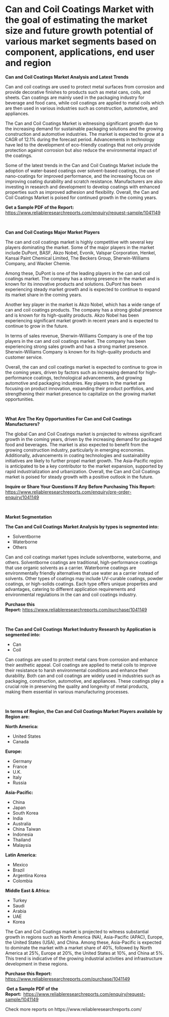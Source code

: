<p><h1>Can and Coil Coatings Market with the goal of estimating the market size and future growth potential of various market segments based on component, applications, end user and region</h1></p><p><strong>Can and Coil Coatings Market Analysis and Latest Trends</strong></p>
<p><p>Can and coil coatings are used to protect metal surfaces from corrosion and provide decorative finishes to products such as metal cans, coils, and sheets. Can coatings are mainly used in the packaging industry for beverage and food cans, while coil coatings are applied to metal coils which are then used in various industries such as construction, automotive, and appliances.</p><p>The Can and Coil Coatings Market is witnessing significant growth due to the increasing demand for sustainable packaging solutions and the growing construction and automotive industries. The market is expected to grow at a CAGR of 12.1% during the forecast period. Advancements in technology have led to the development of eco-friendly coatings that not only provide protection against corrosion but also reduce the environmental impact of the coatings.</p><p>Some of the latest trends in the Can and Coil Coatings Market include the adoption of water-based coatings over solvent-based coatings, the use of nano-coatings for improved performance, and the increasing focus on improving coating durability and scratch resistance. Manufacturers are also investing in research and development to develop coatings with enhanced properties such as improved adhesion and flexibility. Overall, the Can and Coil Coatings Market is poised for continued growth in the coming years.</p></p>
<p><strong>Get a Sample PDF of the Report:&nbsp;</strong> <a href="https://www.reliableresearchreports.com/enquiry/request-sample/1041149">https://www.reliableresearchreports.com/enquiry/request-sample/1041149</a></p>
<p>&nbsp;</p>
<p><strong>Can and Coil Coatings Major Market Players</strong></p>
<p><p>The can and coil coatings market is highly competitive with several key players dominating the market. Some of the major players in the market include DuPont, BASF, Akzo Nobel, Evonik, Valspar Corporation, Henkel, Kansai Paint Chemical Limited, The Beckers Group, Sherwin-Williams Company, and Wacker Chemie.</p><p>Among these, DuPont is one of the leading players in the can and coil coatings market. The company has a strong presence in the market and is known for its innovative products and solutions. DuPont has been experiencing steady market growth and is expected to continue to expand its market share in the coming years.</p><p>Another key player in the market is Akzo Nobel, which has a wide range of can and coil coatings products. The company has a strong global presence and is known for its high-quality products. Akzo Nobel has been experiencing significant market growth in recent years and is expected to continue to grow in the future.</p><p>In terms of sales revenue, Sherwin-Williams Company is one of the top players in the can and coil coatings market. The company has been experiencing strong sales growth and has a strong market presence. Sherwin-Williams Company is known for its high-quality products and customer service.</p><p>Overall, the can and coil coatings market is expected to continue to grow in the coming years, driven by factors such as increasing demand for high-performance coatings, technological advancements, and growing automotive and packaging industries. Key players in the market are focusing on product innovation, expanding their product portfolios, and strengthening their market presence to capitalize on the growing market opportunities.</p></p>
<p>&nbsp;</p>
<p><strong>What Are The Key Opportunities For Can and Coil Coatings Manufacturers?</strong></p>
<p><p>The global Can and Coil Coatings market is projected to witness significant growth in the coming years, driven by the increasing demand for packaged food and beverages. The market is also expected to benefit from the growing construction industry, particularly in emerging economies. Additionally, advancements in coating technologies and sustainability initiatives are likely to further propel market growth. The Asia-Pacific region is anticipated to be a key contributor to the market expansion, supported by rapid industrialization and urbanization. Overall, the Can and Coil Coatings market is poised for steady growth with a positive outlook in the future.</p></p>
<p><strong>Inquire or Share Your Questions If Any Before Purchasing This Report:</strong> <a href="https://www.reliableresearchreports.com/enquiry/pre-order-enquiry/1041149">https://www.reliableresearchreports.com/enquiry/pre-order-enquiry/1041149</a></p>
<p>&nbsp;</p>
<p><strong>Market Segmentation</strong></p>
<p><strong>The Can and Coil Coatings Market Analysis by types is segmented into:</strong></p>
<p><ul><li>Solventborne</li><li>Waterborne</li><li>Others</li></ul></p>
<p><p>Can and coil coatings market types include solventborne, waterborne, and others. Solventborne coatings are traditional, high-performance coatings that use organic solvents as a carrier. Waterborne coatings are environmentally friendly alternatives that use water as a carrier instead of solvents. Other types of coatings may include UV-curable coatings, powder coatings, or high-solids coatings. Each type offers unique properties and advantages, catering to different application requirements and environmental regulations in the can and coil coatings industry.</p></p>
<p><strong>Purchase this Report:&nbsp;</strong><a href="https://www.reliableresearchreports.com/purchase/1041149">https://www.reliableresearchreports.com/purchase/1041149</a></p>
<p>&nbsp;</p>
<p><strong>The Can and Coil Coatings Market Industry Research by Application is segmented into:</strong></p>
<p><ul><li>Can</li><li>Coil</li></ul></p>
<p><p>Can coatings are used to protect metal cans from corrosion and enhance their aesthetic appeal. Coil coatings are applied to metal coils to improve their resistance to harsh environmental conditions and enhance their durability. Both can and coil coatings are widely used in industries such as packaging, construction, automotive, and appliances. These coatings play a crucial role in preserving the quality and longevity of metal products, making them essential in various manufacturing processes.</p></p>
<p>&nbsp;</p>
<p><strong>In terms of Region, the Can and Coil Coatings Market Players available by Region are:</strong></p>
<p>
    <p> <strong> North America: </strong>
        <ul>
            <li>United States</li>
            <li>Canada</li>
        </ul>
        </p> 
    <p> <strong> Europe: </strong>
        <ul>
            <li>Germany</li>
            <li>France</li>
            <li>U.K.</li>
            <li>Italy</li>
            <li>Russia</li>
        </ul>
        </p> 
    <p> <strong> Asia-Pacific: </strong>
        <ul>
            <li>China</li>
            <li>Japan</li>
            <li>South Korea</li>
            <li>India</li>
            <li>Australia</li>
            <li>China Taiwan</li>
            <li>Indonesia</li>
            <li>Thailand</li>
            <li>Malaysia</li>
        </ul>
        </p> 
    <p> <strong> Latin America: </strong>
        <ul>
            <li>Mexico</li>
            <li>Brazil</li>
            <li>Argentina Korea</li>
            <li>Colombia</li>
        </ul>
        </p> 
    <p> <strong> Middle East & Africa: </strong>
        <ul>
            <li>Turkey</li>
            <li>Saudi</li>
            <li>Arabia</li>
            <li>UAE</li>
            <li>Korea</li>
        </ul>
    </p>
    </p>
<p><p>The Can and Coil Coatings market is projected to witness substantial growth in regions such as North America (NA), Asia-Pacific (APAC), Europe, the United States (USA), and China. Among these, Asia-Pacific is expected to dominate the market with a market share of 40%, followed by North America at 25%, Europe at 20%, the United States at 10%, and China at 5%. This trend is indicative of the growing industrial activities and infrastructure development in these regions.</p></p>
<p><strong>Purchase this Report: </strong><a href="https://www.reliableresearchreports.com/purchase/1041149">https://www.reliableresearchreports.com/purchase/1041149</a></p>
<p>&nbsp;<strong>Get a Sample PDF of the Report:&nbsp;&nbsp;</strong><a href="https://www.reliableresearchreports.com/enquiry/request-sample/1041149">https://www.reliableresearchreports.com/enquiry/request-sample/1041149</a></p>
<p><strong></strong></p>
<p>Check more reports on https://www.reliableresearchreports.com/</p>